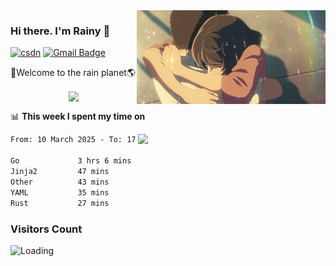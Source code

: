 <img  align='right' height="150" src="https://github.com/LikeRainDay/LikeRainDay/blob/master/pic/img_rain_1.gif?raw=true">



### Hi there. I'm Rainy :lemon:

[![csdn](https://img.shields.io/badge/-csdn-c14438?style=flat-square&logo=c&logoColor=white)](https://blog.csdn.net/qq_15807167)
[![Gmail Badge](https://img.shields.io/badge/-gmail-c14438?style=flat-square&logo=Gmail&logoColor=white&link=mailto:houshuai0816@gmail.com)](mailto:houshuai0816@gmail.com)

🚀Welcome to the rain planet🌎

<center>
<img align='center'  src="https://source.unsplash.com/user/rainyhehe/likes">
</center>

📊 **This week I spent my time on**

<img align='right'   width="300" src="https://github-readme-stats.vercel.app/api?username=LikeRainDay&show_icons=true&title_color=fff&icon_color=79ff97&text_color=9f9f9f&bg_color=151515&count_private=true">

<!--START_SECTION:waka-->

```txt
From: 10 March 2025 - To: 17 March 2025

Go             3 hrs 6 mins    █████████████▒░░░░░░░░░░░   53.63 %
Jinja2         47 mins         ███▒░░░░░░░░░░░░░░░░░░░░░   13.71 %
Other          43 mins         ███░░░░░░░░░░░░░░░░░░░░░░   12.40 %
YAML           35 mins         ██▓░░░░░░░░░░░░░░░░░░░░░░   10.21 %
Rust           27 mins         ██░░░░░░░░░░░░░░░░░░░░░░░   07.98 %
```

<!--END_SECTION:waka-->

### Visitors Count
<img align="left" src = "https://profile-counter.glitch.me/LikeRainDay/count.svg" alt ="Loading">

